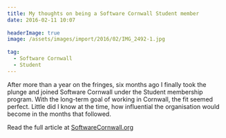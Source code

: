 ```yaml
---
title: My thoughts on being a Software Cornwall Student member
date: 2016-02-11 10:07
  
headerImage: true
image: /assets/images/import/2016/02/IMG_2492-1.jpg
 
tag:
  - Software Cornwall
  - Student
---
```

After more than a year on the fringes, six months ago I finally took the plunge and joined Software Cornwall under the Student membership program. With the long-term goal of working in Cornwall, the fit seemed perfect. Little did I know at the time, how influential the organisation would become in the months that followed.

<!--more-->

Read the full article at [SoftwareCornwall.org](http://www.softwarecornwall.org/software-cornwall/)
